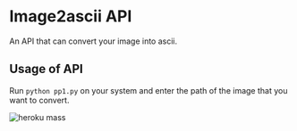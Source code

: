 # Image2ascii API
An API that can convert your image into ascii.

## Usage of API
Run `python pp1.py` on your system and enter the path of the image that you want to convert.

![heroku mass](https://user-images.githubusercontent.com/69747550/127772435-a14c604e-479e-491a-abf4-a9a4367fd519.gif)
